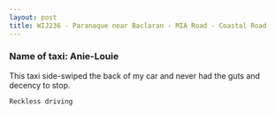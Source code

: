 ```yaml
---
layout: post
title: WIJ236 - Paranaque near Baclaran - MIA Road - Coastal Road
---
```


### Name of taxi: Anie-Louie

This taxi side-swiped the back of my car and never had the guts and decency to stop.

```Reckless driving```

